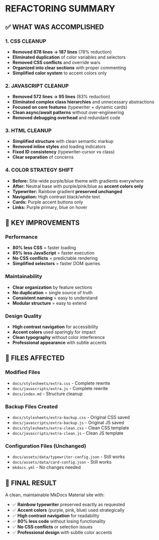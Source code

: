 # REFACTORING SUMMARY

## ✅ WHAT WAS ACCOMPLISHED

### 1. CSS CLEANUP
- **Removed 878 lines → 187 lines** (78% reduction)
- **Eliminated duplication** of color variables and selectors
- **Removed CSS conflicts** and override wars
- **Organized into clear sections** with proper commenting
- **Simplified color system** to accent colors only

### 2. JAVASCRIPT CLEANUP  
- **Removed 572 lines → 95 lines** (83% reduction)
- **Eliminated complex class hierarchies** and unnecessary abstractions
- **Focused on core features** (typewriter + dynamic cards)
- **Clean async/await patterns** without over-engineering
- **Removed debugging overhead** and redundant code

### 3. HTML CLEANUP
- **Simplified structure** with clean semantic markup
- **Removed inline styles** and loading indicators
- **Fixed ID consistency** (typewriter-cursor vs class)
- **Clear separation** of concerns

### 4. COLOR STRATEGY SHIFT
- **Before:** Site-wide purple/blue theme with gradients everywhere
- **After:** Neutral base with purple/pink/blue as **accent colors only**
- **Typewriter:** Rainbow gradient **preserved unchanged**
- **Navigation:** High contrast black/white text
- **Cards:** Purple accent buttons only
- **Links:** Purple primary, blue on hover

## 🎯 KEY IMPROVEMENTS

### Performance
- **80% less CSS** = faster loading
- **85% less JavaScript** = faster execution  
- **No CSS conflicts** = predictable rendering
- **Simplified selectors** = faster DOM queries

### Maintainability
- **Clear organization** by feature sections
- **No duplication** = single source of truth
- **Consistent naming** = easy to understand
- **Modular structure** = easy to extend

### Design Quality
- **High contrast navigation** for accessibility
- **Accent colors** used sparingly for impact
- **Clean typography** without color interference
- **Professional appearance** with subtle accents

## 📁 FILES AFFECTED

### Modified Files
- `docs/stylesheets/extra.css` - Complete rewrite
- `docs/javascripts/extra.js` - Complete rewrite  
- `docs/index.md` - Structure cleanup

### Backup Files Created
- `docs/stylesheets/extra-backup.css` - Original CSS saved
- `docs/javascripts/extra-backup.js` - Original JS saved
- `docs/stylesheets/extra-clean.css` - Clean CSS template
- `docs/javascripts/extra-clean.js` - Clean JS template

### Configuration Files (Unchanged)
- `docs/assets/data/typewriter-config.json` - Still works
- `docs/assets/data/card-config.json` - Still works
- `mkdocs.yml` - No changes needed

## 🚀 FINAL RESULT

A clean, maintainable MkDocs Material site with:
- ✅ **Rainbow typewriter** preserved exactly as requested
- ✅ **Accent colors** (purple, pink, blue) used strategically  
- ✅ **High contrast navigation** for readability
- ✅ **80% less code** without losing functionality
- ✅ **No CSS conflicts** or selection issues
- ✅ **Professional design** with subtle color accents
